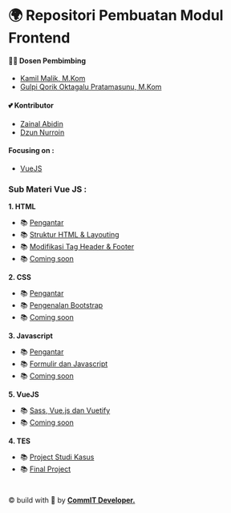 # 🌍 Repositori Pembuatan Modul Frontend

#### 🕵️‍♀️ Dosen Pembimbing

- [Kamil Malik, M.Kom](https://t.me/kamilmaliki)
- [Gulpi Qorik Oktagalu Pratamasunu, M.Kom](https://t.me/pratamasunu)

#### 💕 Kontributor

- [Zainal Abidin](https://t.me/zaiinhs)
- [Dzun Nurroin](https://t.me/dzun_nn)

#### Focusing on :

- [VueJS](https://vuejs.org/)

### Sub Materi Vue JS :

**1. HTML**

- 📚 [Pengantar](html/pengantar.md)
- 📚 [Struktur HTML & Layouting](#)
- 📚 [Modifikasi Tag Header & Footer](#)
- 📚 [Coming soon](#)

**2. CSS**

- 📚 [Pengantar](css/pengantar.md)
- 📚 [Pengenalan Bootstrap](#)
- 📚 [Coming soon](#)

**3. Javascript**

- 📚 [Pengantar](javascript/pengantar.md)
- 📚 [Formulir dan Javascript](#)
- 📚 [Coming soon](#)

**5. VueJS**

- 📚 [Sass, Vue.js dan Vuetify](vuejs/pengantar.md)
- 📚 [Coming soon](#)

**4. TES**

- 📚 [Project Studi Kasus](tes/project1.md)
- 📚 [Final Project](#)

#

&copy; build with 💝 by <a href="https://github.com/commitunuja"><b>CommIT Developer.</b></a>
